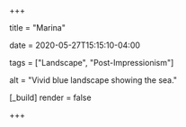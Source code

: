 +++

title = "Marina"

date = 2020-05-27T15:15:10-04:00

tags = ["Landscape", "Post-Impressionism"]

alt = "Vivid blue landscape showing the sea."

[_build]
	render = false

+++

